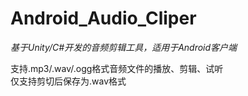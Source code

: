 # Android_Audio_Cliper
*基于Unity/C#开发的音频剪辑工具，适用于Android客户端*<br>

支持.mp3/.wav/.ogg格式音频文件的播放、剪辑、试听<br>
仅支持剪切后保存为.wav格式

